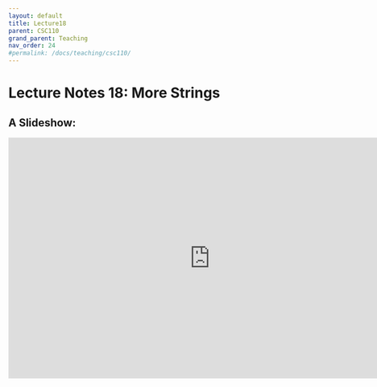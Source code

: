 ```yaml
---
layout: default
title: Lecture18
parent: CSC110
grand_parent: Teaching
nav_order: 24
#permalink: /docs/teaching/csc110/
---  
```

  

Lecture Notes 18: More Strings
===========================================



A Slideshow:
---------------

<iframe src="https://docs.google.com/presentation/d/e/2PACX-1vQQhJTvrZcryEDMmp9MQiPPQtuNASy3DUe9H_O35CiOrvKe8oFYVLS7UAM2xRJBR7hb5dZPOm-hAq1o/embed?start=false&loop=false&delayms=60000" frameborder="0" width="800" height="479" allowfullscreen="true" mozallowfullscreen="true" webkitallowfullscreen="true"></iframe>
